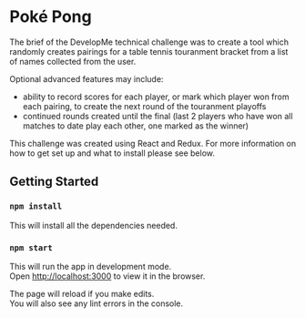 # Poké Pong

The brief of the DevelopMe technical challenge was to create a tool which randomly creates pairings for a table tennis touranment bracket from a list of names collected from the user. 

Optional advanced features may include:

* ability to record scores for each player, or mark which player won from each pairing, to create the next round of the touranment playoffs
* continued rounds created until the final (last 2 players who have won all matches to date play each other, one marked as the winner)

This challenge was created using React and Redux. For more information on how to get set up and what to install please see below. 

## Getting Started

### `npm install`
This will install all the dependencies needed.

### `npm start`
This will run the app in development mode.<br>
Open [http://localhost:3000](http://localhost:3000) to view it in the browser.

The page will reload if you make edits.<br>
You will also see any lint errors in the console.